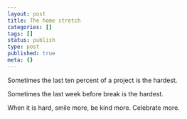 ```yaml
---
layout: post
title: The home stretch
categories: []
tags: []
status: publish
type: post
published: true
meta: {}
---
```


Sometimes the last ten percent of a project is the hardest.

Sometimes the last week before break is the hardest.

When it is hard, smile more, be kind more. Celebrate more.
